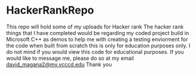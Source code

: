 # HackerRankRepo
This repo will hold some of my uploads for Hacker rank
The hacker rank things that I have completed would be regarding my coded project build in Microsoft C++ as demos to help me with creating a testing enviorment for the code when built from scratch
this is only for education purposes only.
I do not mind if you would view this code for educational purposes. 
If you would like to message me, please do so at my email david_magana2@my.vcccd.edu
Thank you
